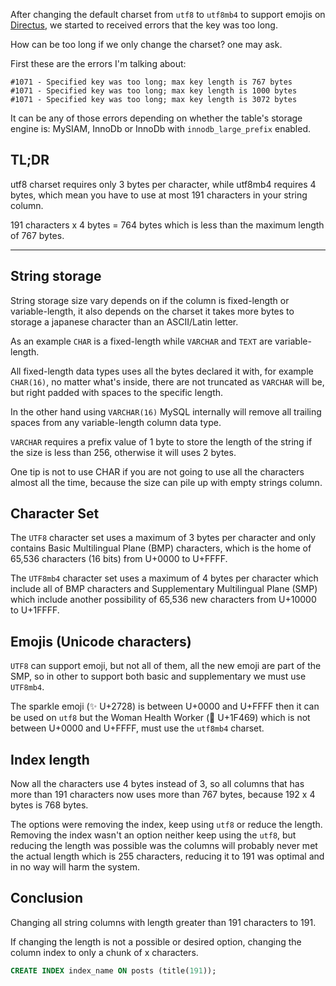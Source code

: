 After changing the default charset from `utf8` to `utf8mb4` to support emojis on [Directus](https://getdirectus.com), we started to received errors that the key was too long.

How can be too long if we only change the charset? one may ask.

First these are the errors I'm talking about:

```
#1071 - Specified key was too long; max key length is 767 bytes
#1071 - Specified key was too long; max key length is 1000 bytes
#1071 - Specified key was too long; max key length is 3072 bytes
```

It can be any of those errors depending on whether the table's storage engine is: MySIAM, InnoDb or InnoDb with `innodb_large_prefix` enabled.


## TL;DR

utf8 charset requires only 3 bytes per character, while utf8mb4 requires 4 bytes, which mean you have to use at most 191 characters in your string column.

191 characters x 4 bytes = 764 bytes which is less than the maximum length of 767 bytes.

---

## String storage

String storage size vary depends on if the column is fixed-length or variable-length, it also depends on the charset it takes more bytes to storage a japanese character than an ASCII/Latin letter.

As an example `CHAR` is a fixed-length while `VARCHAR` and `TEXT` are variable-length.

All fixed-length data types uses all the bytes declared it with, for example `CHAR(16)`, no matter what's inside, there are not truncated as `VARCHAR` will be, but right padded with spaces to the specific length.

In the other hand using `VARCHAR(16)` MySQL internally will remove all trailing spaces from any variable-length column data type.

`VARCHAR` requires a prefix value of 1 byte to store the length of the string if the size is less than 256, otherwise it will uses 2 bytes.

One tip is not to use CHAR if you are not going to use all the characters almost all the time, because the size can pile up with empty strings column.

## Character Set

The `UTF8` character set uses a maximum of 3 bytes per character and only contains Basic Multilingual Plane (BMP) characters, which is the home of 65,536 characters (16 bits) from U+0000 to U+FFFF.

The `UTF8mb4` character set uses a maximum of 4 bytes per character which include all of BMP characters and Supplementary Multilingual Plane (SMP) which include another possibility of 65,536 new characters from U+10000 to U+1FFFF.

## Emojis (Unicode characters)

`UTF8` can support emoji, but not all of them, all the new emoji are part of the SMP, so in other to support both basic and supplementary we must use `UTF8mb4`.

The sparkle emoji (✨ U+2728) is between U+0000 and U+FFFF then it can be used on `utf8` but the Woman Health Worker (👩 U+1F469) which is not between U+0000 and U+FFFF, must use the `utf8mb4` charset.

## Index length

Now all the characters use 4 bytes instead of 3, so all columns that has more than 191 characters now uses more than 767 bytes, because 192 x 4 bytes is 768 bytes.

The options were removing the index, keep using `utf8` or reduce the length. Removing the index wasn't an option neither keep using the `utf8`, but reducing the length was possible was the columns will probably never met the actual length which is 255 characters, reducing it to 191 was optimal and in no way will harm the system.

## Conclusion

Changing all string columns with length greater than 191 characters to 191.

If changing the length is not a possible or desired option, changing the column index to only a chunk of x characters.

```sql
CREATE INDEX index_name ON posts (title(191));
```
